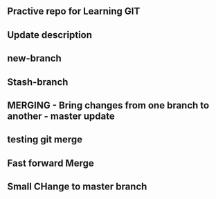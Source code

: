 ## Practive repo for Learning GIT ##

## Update description ##

## new-branch ##

## Stash-branch ###

## MERGING - Bring changes from one branch to another - master update

## testing git merge ##

## Fast forward Merge ###

## Small CHange to master branch ##
